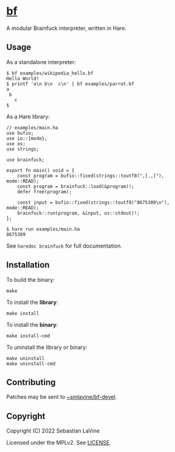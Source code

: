 # [bf](https://sr.ht/~smlavine/bf)

A modular Brainfuck interpreter, written in Hare.

## Usage

As a standalone interpreter:

```
$ bf examples/wikipedia_hello.bf
Hello World!
$ printf 'a\n b\n  c\n' | bf examples/parrot.bf
a
 b
   c
$
```

As a Hare library:

```hare
// examples/main.ha
use bufio;
use io::{mode};
use os;
use strings;

use brainfuck;

export fn main() void = {
	const program = bufio::fixed(strings::toutf8(",[.,]"), mode::READ);
	const program = brainfuck::load(&program)!;
	defer free(program);

	const input = bufio::fixed(strings::toutf8("8675309\n"), mode::READ);
	brainfuck::run(program, &input, os::stdout)!;
};
```

```
$ hare run examples/main.ha
8675309
```

See `haredoc brainfuck` for full documentation.

## Installation

To build the binary:

```
make
```

To install the **library**:

```
make install
```

To install the **binary**:

```
make install-cmd
```

To uninstall the library or binary:

```
make uninstall
make uninstall-cmd
```

## Contributing

Patches may be sent to [~smlavine/bf-devel](https://lists.sr.ht/~smlavine/bf-devel).

## Copyright

Copyright (C) 2022 Sebastian LaVine

Licensed under the MPLv2. See [LICENSE][license].

[license]: https://git.sr.ht/~smlavine/bf/tree/master/item/LICENSE
